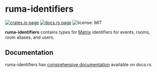 # ruma-identifiers

[![crates.io page](https://img.shields.io/crates/v/ruma-identifiers.svg)](https://crates.io/crates/ruma-identifiers)
[![docs.rs page](https://docs.rs/ruma-identifiers/badge.svg)](https://docs.rs/ruma-identifiers/)
![license: MIT](https://img.shields.io/crates/l/ruma-identifiers.svg)

**ruma-identifiers** contains types for [Matrix](https://matrix.org/) identifiers for events, rooms, room aliases, and users.

## Documentation

ruma-identifiers has [comprehensive documentation](https://docs.rs/ruma-identifiers) available on docs.rs.

